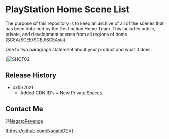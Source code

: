 # PlayStation Home Scene List

The purpose of this repository is to keep an archive of all of the scenes that has been obtained by the Destination Home Team. This includes public, private, and development scenes from all regions of home (SCEA/SCEE/SCEJ/SCEAsia).



One to two paragraph statement about your product and what it does.

(![SHOT02](https://user-images.githubusercontent.com/67494727/114950817-dfc0dc80-9e21-11eb-89e4-33f00a09a3c8.PNG)


## Release History

* 4/15/2021
    * Added CDN ID's + New Private Spaces.

## Contact Me

[@NagatoRevenge](https://twitter.com/NagatoRevenge)


[https://github.com/NagatoDEV]

